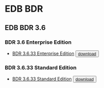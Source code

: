 # EDB BDR

## EDB BDR 3.6

### BDR 3.6 Enterprise Edition

* [BDR 3.6.33 Enterprise Edition](https://media.githubusercontent.com/media/EnterpriseDB/docs-archive/main/docs/bdr/3.6/bdr3.6.33-ee.pdf) <button>[download](https://media.githubusercontent.com//media/EnterpriseDB/docs-archive/main/docs/bdr/3.6/bdr3.6.33-ee.pdf?download=true)</button>

### BDR 3.6.33 Standard Edition
* [BDR 3.6.33 Standard Edition](https://media.githubusercontent.com/media/EnterpriseDB/docs-archive/main/docs/bdr/3.6/bdr3.6.33-se.pdf) <button>[download](https://media.githubusercontent.com//media/EnterpriseDB/docs-archive/main/docs/bdr/3.6/bdr3.6.33-se.pdf?download=true)</button>

